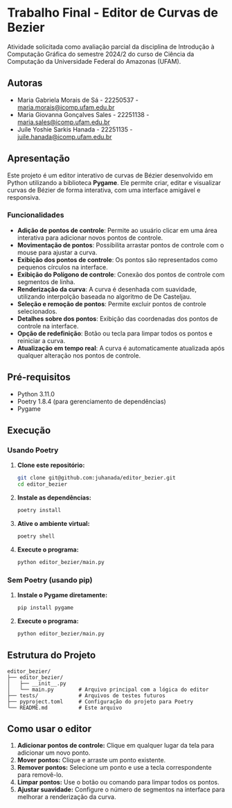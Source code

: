# Trabalho Final - Editor de Curvas de Bezier

Atividade solicitada como avaliação parcial da disciplina de Introdução à Computação Gráfica do semestre 2024/2 do curso de Ciência da Computação da Universidade Federal do Amazonas (UFAM).

## Autoras

- Maria Gabriela Morais de Sá - 22250537 - maria.morais@icomp.ufam.edu.br
- Maria Giovanna Gonçalves Sales - 22251138 - maria.sales@icomp.ufam.edu.br
- Juíle Yoshie Sarkis Hanada - 22251135 - juile.hanada@icomp.ufam.edu.br

## Apresentação

Este projeto é um editor interativo de curvas de Bézier desenvolvido em Python utilizando a biblioteca **Pygame**. Ele permite criar, editar e visualizar curvas de Bézier de forma interativa, com uma interface amigável e responsiva.

### Funcionalidades

- **Adição de pontos de controle**: Permite ao usuário clicar em uma área interativa para adicionar novos pontos de controle.
- **Movimentação de pontos**: Possibilita arrastar pontos de controle com o mouse para ajustar a curva.
- **Exibição dos pontos de controle**: Os pontos são representados como pequenos círculos na interface.
- **Exibição do Polígono de controle**: Conexão dos pontos de controle com segmentos de linha.
- **Renderização da curva**: A curva é desenhada com suavidade, utilizando interpolção baseada no algoritmo de De Casteljau.
- **Seleção e remoção de pontos**: Permite excluir pontos de controle selecionados.
- **Detalhes sobre dos pontos**: Exibição das coordenadas dos pontos de controle na interface.
- **Opção de redefinição**: Botão ou tecla para limpar todos os pontos e reiniciar a curva.
- **Atualização em tempo real**: A curva é automaticamente atualizada após qualquer alteração nos pontos de controle.

## Pré-requisitos

- Python 3.11.0
- Poetry 1.8.4 (para gerenciamento de dependências)
- Pygame

## Execução

### Usando Poetry

1. **Clone este repositório:**
   ```bash
   git clone git@github.com:juhanada/editor_bezier.git
   cd editor_bezier
   ```
2. **Instale as dependências:**
   ```bash
   poetry install
   ```
3. **Ative o ambiente virtual:**
   ```bash
   poetry shell
   ```
4. **Execute o programa:**
   ```bash
   python editor_bezier/main.py
   ```

### Sem Poetry (usando pip)

1. **Instale o Pygame diretamente:**
   ```bash
   pip install pygame
   ```
2. **Execute o programa:**
   ```bash
   python editor_bezier/main.py
   ```

## Estrutura do Projeto

```
editor_bezier/
├── editor_bezier/
│   ├── __init__.py
│   └── main.py        # Arquivo principal com a lógica do editor
├── tests/             # Arquivos de testes futuros
├── pyproject.toml     # Configuração do projeto para Poetry
└── README.md          # Este arquivo
```

## Como usar o editor

1. **Adicionar pontos de controle:** Clique em qualquer lugar da tela para adicionar um novo ponto.
2. **Mover pontos:** Clique e arraste um ponto existente.
3. **Remover pontos:** Selecione um ponto e use a tecla correspondente para removê-lo.
4. **Limpar pontos:** Use o botão ou comando para limpar todos os pontos.
5. **Ajustar suavidade:** Configure o número de segmentos na interface para melhorar a renderização da curva.

